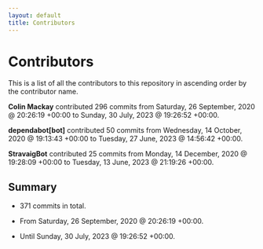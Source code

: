 ```yaml
---
layout: default
title: Contributors
---
```


# Contributors

This is a list of all the contributors to this repository in ascending order by the contributor name.

**Colin Mackay** contributed 296 commits from Saturday, 26 September, 2020 @ 20:26:19 +00:00 to Sunday, 30 July, 2023 @ 19:26:52 +00:00.

**dependabot[bot]** contributed 50 commits from Wednesday, 14 October, 2020 @ 19:13:43 +00:00 to Tuesday, 27 June, 2023 @ 14:56:42 +00:00.

**StravaigBot** contributed 25 commits from Monday, 14 December, 2020 @ 19:28:09 +00:00 to Tuesday, 13 June, 2023 @ 21:19:26 +00:00.

## Summary

*  371 commits in total.

*  From Saturday, 26 September, 2020 @ 20:26:19 +00:00.

*  Until Sunday, 30 July, 2023 @ 19:26:52 +00:00.

